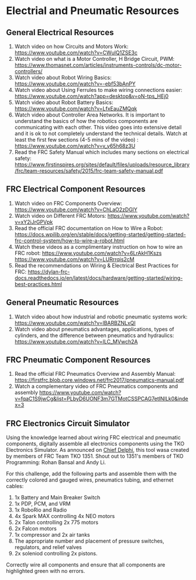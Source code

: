 # Electrial and Pneumatic Resources

## General Electrical Resources
1. Watch video on how Circuits and Motors Work: https://www.youtube.com/watch?v=CWulQ1ZSE3c 
1. Watch video on what is a Motor Controller, H Bridge Circuit, PWM: https://www.thomasnet.com/articles/instruments-controls/dc-motor-controllers/
1. Watch video about Robot Wiring Basics: https://www.youtube.com/watch?v=-ebf53bAnPY 
1. Watch video about Using Ferrules to make wiring connections easier: https://www.youtube.com/watch?app=desktop&v=oN-tps_HEj0
1. Watch video about Robot Battery Basics: https://www.youtube.com/watch?v=LfxEauZMQqk
1. Watch video about Controller Area Networks. It is important to understand the basics of how the robotics components are communicating with each other. This video goes into extensive detail and it is ok to not completely understand the technical details. Watch at least the first few sections (4-5 mins of the video) : https://www.youtube.com/watch?v=v_y65h68z3U
1. Read the FRC Safety Manual which includes many sections on electrical safety: https://www.firstinspires.org/sites/default/files/uploads/resource_library/frc/team-resources/safety/2015/frc-team-safety-manual.pdf 

## FRC Electrical Component Resources
1. Watch video on FRC Components Overview: https://www.youtube.com/watch?v=ChLaO2zDGlY 
1. Watch video on Different FRC Motors: https://www.youtube.com/watch?v=xY2iJrGPVpk
1. Read the official FRC documentation on How to Wire a Robot: https://docs.wpilib.org/en/stable/docs/getting-started/getting-started-frc-control-system/how-to-wire-a-robot.html
1. Watch these videos as a complimentary instruction on how to wire an FRC robot: https://www.youtube.com/watch?v=6LrAkH1Kszs https://www.youtube.com/watch?v=LURrrqis2cM
1. Read the recommendations on Wiring & Electrical Best Practices for FRC: https://dylan-frc-docs.readthedocs.io/en/latest/docs/hardware/getting-started/wiring-best-practices.html

## General Pneumatic Resources
1. Watch video about how industrial and robotic pneumatic systems work: https://www.youtube.com/watch?v=lBARBZNLxQI
1. Watch video about pneumatics advantages, applications, types of cylinders, and the difference between pneumatics and hydraulics: https://www.youtube.com/watch?v=ILC_MVwch2A

## FRC Pneumatic Component Resources
1. Read the official FRC Pneumatics Overview and Assembly Manual: https://firstfrc.blob.core.windows.net/frc2017/pneumatics-manual.pdf
1. Watch a complementary video of FRC Pneumatics components and assembly https://www.youtube.com/watch?v=fqaC1S9jwCg&list=PLbyD6UONF3m7GTMotCSSPCAG7etINILk0&index=3

## FRC Electronics Circuit Simulator
Using the knowledge learned about wiring FRC electrical and pneumatic components, digitally assemble all electronics components using the TKO Electronics Simulator. As announced on [Chief Delphi](https://www.chiefdelphi.com/t/frc-electronics-circuit-simulator-for-electronics-diagramming-and-training/389622), this tool wasa created by members of FRC Team TKO 1351. Shout out to 1351's members of TKO Programming: Rohan Bansal and Andy Li.

For this challenge, add the following parts and assemble them with the correctly colored and gauged wires, pneumatics tubing, and ethernet cables:
1. 1x Battery and Main Breaker Switch
1. 1x PDP, PCM, and VRM
1. 1x RoboRio and Radio
1. 4x Spark MAX controlling 4x NEO motors
1. 2x Talon controlling 2x 775 motors
1. 2x Falcon motors
1. 1x compressor and 2x air tanks
1. The appropriate number and placement of pressure switches, regulators, and relief valves
1. 2x soleniod controlling 2x pistons.

Correctly wire all components and ensure that all components are highlighted green with no errors.